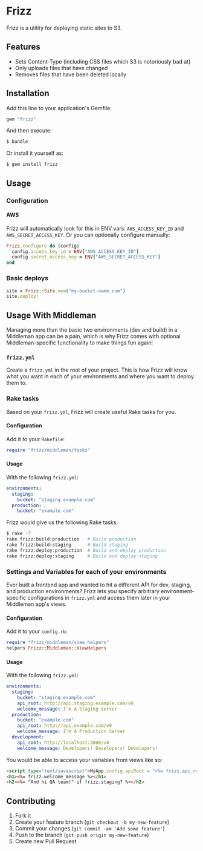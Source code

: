 # Frizz

Frizz is a utility for deploying static sites to S3.

## Features

* Sets Content-Type (including CSS files which S3 is notoriously bad at)
* Only uploads files that have changed
* Removes files that have been deleted locally

## Installation

Add this line to your application's Gemfile:

```ruby
gem "frizz"
```

And then execute:

```bash
$ bundle
```

Or install it yourself as:

```bash
$ gem install frizz
```

## Usage

### Configuration

#### AWS

Frizz will automatically look for this in ENV vars: `AWS_ACCESS_KEY_ID`
and `AWS_SECRET_ACCESS_KEY`. Or you can optionally configure manually:

```ruby
Frizz.configure do |config|
  config.access_key_id = ENV["AWS_ACCESS_KEY_ID"]
  config.secret_access_key = ENV["AWS_SECRET_ACCESS_KEY"]
end
```

### Basic deploys

```ruby
site = Frizz::Site.new("my-bucket-name.com")
site.deploy!
```

## Usage With Middleman

Managing more than the basic two environments (dev and build) in a Middleman app
can be a pain, which is why Frizz comes with optional Middleman-specific
functionality to make things fun again!

### `frizz.yml`

Create a `frizz.yml` in the root of your project. This is how Frizz will know
what you want in each of your environments and where you want to deploy them
to.

### Rake tasks

Based on your `frizz.yml`, Frizz will create useful Rake tasks for you.

#### Configuration

Add it to your `Rakefile`:

```ruby
require "frizz/middleman/tasks"
```

#### Usage

With the following `frizz.yml`:

```yaml
environments:
  staging:
    bucket: "staging.example.com"
  production:
    bucket: "example.com"
```

Frizz would give us the following Rake tasks:

```bash
$ rake -T
rake frizz:build:production   # Build production
rake frizz:build:staging      # Build staging
rake frizz:deploy:production  # Build and deploy production
rake frizz:deploy:staging     # Build and deploy staging
```

### Settings and Variables for each of your environments

Ever built a frontend app and wanted to hit a different API for dev, staging,
and production environments? Frizz lets you specify arbitrary environment-specific
configurations in `frizz.yml` and access them later in your Middleman app's views.

#### Configuration

Add it to your `config.rb`:

```ruby
require "frizz/middleman/view_helpers"
helpers Frizz::Middleman::ViewHelpers
```

#### Usage

With the following `frizz.yml`:

```yaml
environments:
  staging:
    bucket: "staging.example.com"
    api_root: http://api.staging.example.com/v0
    welcome_message: I'm A Staging Server
  production:
    bucket: "example.com"
    api_root: http://api.example.com/v0
    welcome_message: I'm A Production Server
  development:
    api_root: http://localhost:3000/v0
    welcome_message: Developers! Developers! Developers!
```

You would be able to access your variables from views like so:

```html
<script type="text/javascript">MyApp.config.apiRoot = "<%= frizz.api_root %>";</script>
<h1><%= frizz.welcome_message %></h1>
<h2><%= "And hi QA team!" if frizz.staging? %></h2>
```

## Contributing

1. Fork it
2. Create your feature branch (`git checkout -b my-new-feature`)
3. Commit your changes (`git commit -am 'Add some feature'`)
4. Push to the branch (`git push origin my-new-feature`)
5. Create new Pull Request
